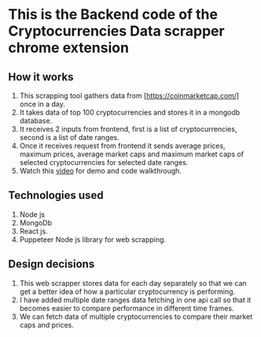 # This is the Backend code of the Cryptocurrencies Data scrapper chrome extension

## How it works

1. This scrapping tool gathers data from [https://coinmarketcap.com/] once in a day.
2. It takes data of top 100 cryptocurrencies and stores it in a mongodb database.
3. It receives 2 inputs from frontend, first is a list of cryptocurrencies, second is a list of date ranges.
4. Once it receives request from frontend it sends average prices, maximum prices, average market caps and maximum market caps of selected cryptocurrencies for selected date ranges.
5. Watch this [video](https://www.loom.com/share/91530f4cabfd4bc490e95df8051086c5?sid=ae4eaecb-80a7-45bd-8fde-1508d7d2e248) for demo and code walkthrough.

## Technologies used

1. Node js
2. MongoDb
3. React js.
4. Puppeteer Node js library for web scrapping.

## Design decisions

1. This web scrapper stores data for each day separately so that we can get a better idea of how a particular cryptocurrency is performing.
2. I have added multiple date ranges data fetching in one api call so that it becomes easier to compare performance in different time frames.
3. We can fetch data of multiple cryptocurrencies to compare their market caps and prices.